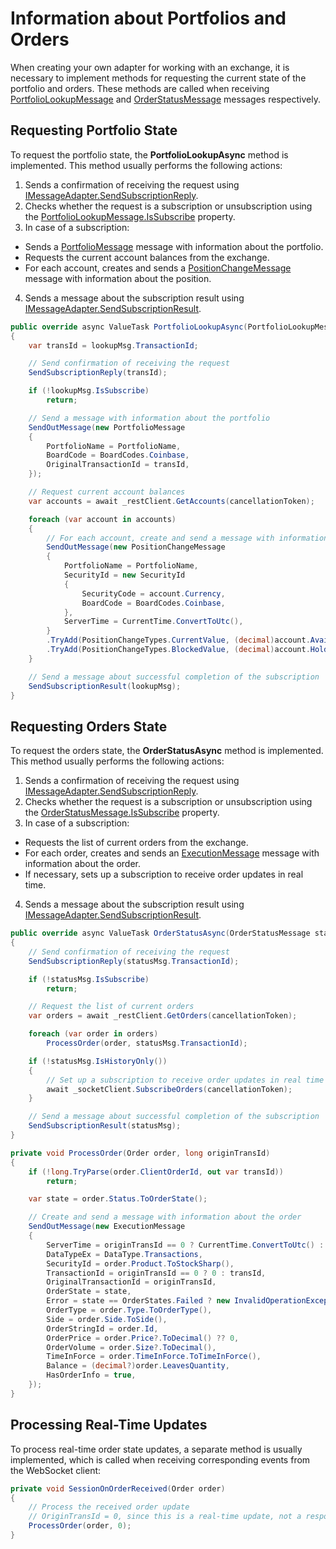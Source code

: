 # Information about Portfolios and Orders

When creating your own adapter for working with an exchange, it is necessary to implement methods for requesting the current state of the portfolio and orders. These methods are called when receiving [PortfolioLookupMessage](xref:StockSharp.Messages.PortfolioLookupMessage) and [OrderStatusMessage](xref:StockSharp.Messages.OrderStatusMessage) messages respectively.

## Requesting Portfolio State

To request the portfolio state, the **PortfolioLookupAsync** method is implemented. This method usually performs the following actions:

1. Sends a confirmation of receiving the request using [IMessageAdapter.SendSubscriptionReply](xref:StockSharp.Messages.IMessageAdapter.SendSubscriptionReply(long)).
2. Checks whether the request is a subscription or unsubscription using the [PortfolioLookupMessage.IsSubscribe](xref:StockSharp.Messages.PortfolioLookupMessage.IsSubscribe) property.
3. In case of a subscription:
  - Sends a [PortfolioMessage](xref:StockSharp.Messages.PortfolioMessage) message with information about the portfolio.
  - Requests the current account balances from the exchange.
  - For each account, creates and sends a [PositionChangeMessage](xref:StockSharp.Messages.PositionChangeMessage) message with information about the position.
4. Sends a message about the subscription result using [IMessageAdapter.SendSubscriptionResult](xref:StockSharp.Messages.IMessageAdapter.SendSubscriptionResult(StockSharp.Messages.ISubscriptionMessage)).

```cs
public override async ValueTask PortfolioLookupAsync(PortfolioLookupMessage lookupMsg, CancellationToken cancellationToken)
{
    var transId = lookupMsg.TransactionId;

    // Send confirmation of receiving the request
    SendSubscriptionReply(transId);

    if (!lookupMsg.IsSubscribe)
        return;

    // Send a message with information about the portfolio
    SendOutMessage(new PortfolioMessage
    {
        PortfolioName = PortfolioName,
        BoardCode = BoardCodes.Coinbase,
        OriginalTransactionId = transId,
    });

    // Request current account balances
    var accounts = await _restClient.GetAccounts(cancellationToken);

    foreach (var account in accounts)
    {
        // For each account, create and send a message with information about the position
        SendOutMessage(new PositionChangeMessage
        {
            PortfolioName = PortfolioName,
            SecurityId = new SecurityId
            {
                SecurityCode = account.Currency,
                BoardCode = BoardCodes.Coinbase,
            },
            ServerTime = CurrentTime.ConvertToUtc(),
        }
        .TryAdd(PositionChangeTypes.CurrentValue, (decimal)account.Available, true)
        .TryAdd(PositionChangeTypes.BlockedValue, (decimal)account.Hold, true));
    }

    // Send a message about successful completion of the subscription
    SendSubscriptionResult(lookupMsg);
}
```

## Requesting Orders State

To request the orders state, the **OrderStatusAsync** method is implemented. This method usually performs the following actions:

1. Sends a confirmation of receiving the request using [IMessageAdapter.SendSubscriptionReply](xref:StockSharp.Messages.IMessageAdapter.SendSubscriptionReply(long)).
2. Checks whether the request is a subscription or unsubscription using the [OrderStatusMessage.IsSubscribe](xref:StockSharp.Messages.OrderStatusMessage.IsSubscribe) property.
3. In case of a subscription:
  - Requests the list of current orders from the exchange.
  - For each order, creates and sends an [ExecutionMessage](xref:StockSharp.Messages.ExecutionMessage) message with information about the order.
  - If necessary, sets up a subscription to receive order updates in real time.
4. Sends a message about the subscription result using [IMessageAdapter.SendSubscriptionResult](xref:StockSharp.Messages.IMessageAdapter.SendSubscriptionResult(StockSharp.Messages.ISubscriptionMessage)).

```cs
public override async ValueTask OrderStatusAsync(OrderStatusMessage statusMsg, CancellationToken cancellationToken)
{
    // Send confirmation of receiving the request
    SendSubscriptionReply(statusMsg.TransactionId);

    if (!statusMsg.IsSubscribe)
        return;

    // Request the list of current orders
    var orders = await _restClient.GetOrders(cancellationToken);

    foreach (var order in orders)
        ProcessOrder(order, statusMsg.TransactionId);

    if (!statusMsg.IsHistoryOnly())
    {
        // Set up a subscription to receive order updates in real time
        await _socketClient.SubscribeOrders(cancellationToken);
    }

    // Send a message about successful completion of the subscription
    SendSubscriptionResult(statusMsg);
}

private void ProcessOrder(Order order, long originTransId)
{
    if (!long.TryParse(order.ClientOrderId, out var transId))
        return;

    var state = order.Status.ToOrderState();

    // Create and send a message with information about the order
    SendOutMessage(new ExecutionMessage
    {
        ServerTime = originTransId == 0 ? CurrentTime.ConvertToUtc() : order.CreationTime,
        DataTypeEx = DataType.Transactions,
        SecurityId = order.Product.ToStockSharp(),
        TransactionId = originTransId == 0 ? 0 : transId,
        OriginalTransactionId = originTransId,
        OrderState = state,
        Error = state == OrderStates.Failed ? new InvalidOperationException() : null,
        OrderType = order.Type.ToOrderType(),
        Side = order.Side.ToSide(),
        OrderStringId = order.Id,
        OrderPrice = order.Price?.ToDecimal() ?? 0,
        OrderVolume = order.Size?.ToDecimal(),
        TimeInForce = order.TimeInForce.ToTimeInForce(),
        Balance = (decimal?)order.LeavesQuantity,
        HasOrderInfo = true,
    });
}
```

## Processing Real-Time Updates

To process real-time order state updates, a separate method is usually implemented, which is called when receiving corresponding events from the WebSocket client:

```cs
private void SessionOnOrderReceived(Order order)
{
    // Process the received order update
    // OriginTransId = 0, since this is a real-time update, not a response to a specific request
    ProcessOrder(order, 0);
}
```